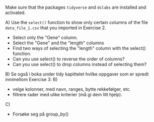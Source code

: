 Make sure that the packages `tidyverse` and `dslabs` are installed and activated.

A) Use the `select()` function to show only certain columns of the file `data_file_1.csv` that you imported in Exercise 2. 
- Select only the "Gene" column.
- Select the "Gene" and the "length" columns
- Find two ways of selecting the "length" column with the select() function.
- Can you use select() to reverse the order of columns?
- Can you use select() to drop columns instead of selecting them?

B) 
Se også i boka under tidy kapittelet hvilke oppgaver som er spredt innimellom
Exercise 3:
B)
- velge kolonner, med navn, ranges, bytte rekkefølger, etc.
- filtrere rader med ulike kriterier (må gi dem litt hjelp).

C)
- Forsøke seg på group_by()
